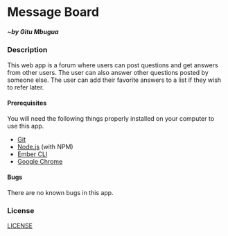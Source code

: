 # Message Board
##### _~by Gitu Mbugua_

### Description 
This web app is a forum where users can post questions and get answers from other users.
The user can also answer other questions posted by someone else. The user can add their favorite answers to 
a list if they wish to refer later.

#### Prerequisites

You will need the following things properly installed on your computer to use this app.

* [Git](https://git-scm.com/)
* [Node.js](https://nodejs.org/) (with NPM)
* [Ember CLI](https://ember-cli.com/)
* [Google Chrome](https://google.com/chrome/)

#### Bugs
There are no known bugs in this app.

### License
[LICENSE](MIT)